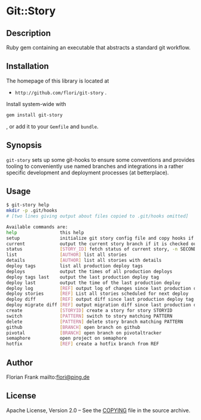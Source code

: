 # Git::Story

## Description

Ruby gem containing an executable that abstracts a standard git workflow.

## Installation

The homepage of this library is located at

* `http://github.com/flori/git-story` .

Install system-wide with

```bash
gem install git-story
```
, or add it to your `Gemfile` and `bundle`.

## Synopsis

`git-story` sets up some git-hooks to ensure some conventions and provides
tooling to conveniently use named branches and integrations in a rather
specific development and deployment processes (at betterplace).

## Usage

```bash
$ git-story help
mkdir -p .git/hooks
# [two lines giving output about files copied to .git/hooks omitted]

Available commands are:
help                this help
setup               initialize git story config file and copy hooks if missing
current             output the current story branch if it is checked out
status              [STORY_ID] fetch status of current story, -n SECONDS refreshes
list                [AUTHOR] list all stories
details             [AUTHOR] list all stories with details
deploy tags         list all production deploy tags
deploys             output the times of all production deploys
deploy tags last    output the last production deploy tag
deploy last         output the time of the last production deploy
deploy log          [REF] output log of changes since last production deploy tag
deploy stories      [REF] List all stories scheduled for next deploy
deploy diff         [REF] output diff since last production deploy tag
deploy migrate diff [REF] output migration diff since last production deploy tag
create              [STORYID] create a story for story STORYID
switch              [PATTERN] switch to story matching PATTERN
delete              [PATTERN] delete story branch matching PATTERN
github              [BRANCH] open branch on github
pivotal             [BRANCH] open branch on pivotaltracker
semaphore           open project on semaphore
hotfix              [REF] create a hotfix branch from REF
```

## Author

Florian Frank mailto:flori@ping.de

## License

Apache License, Version 2.0 – See the [COPYING](COPYING) file in the source archive.

